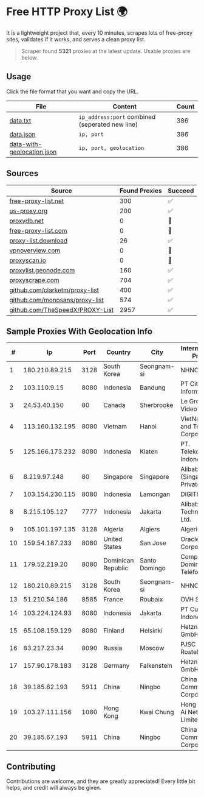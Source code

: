 
# Free HTTP Proxy List 🌍

It is a lightweight project that, every 10 minutes, scrapes lots of free-proxy sites, validates if it works, and serves a clean proxy list.


> Scraper found **5321** proxies at the latest update. Usable proxies are below.

## Usage

Click the file format that you want and copy the URL.


|File|Content|Count|
|----|-------|-----|
|[data.txt](https://raw.githubusercontent.com/themiralay/Proxy-List-World/master/data.txt)|`ip_address:port` combined (seperated new line)|386|
|[data.json](https://raw.githubusercontent.com/themiralay/Proxy-List-World/master/data.json)|`ip, port`|386|
|[data-with-geolocation.json](https://raw.githubusercontent.com/themiralay/Proxy-List-World/master/data-with-geolocation.json)|`ip, port, geolocation`|386|

## Sources

|Source|Found Proxies|Succeed|
|------|-------------|-------|
|[free-proxy-list.net](https://free-proxy-list.net)|300|✅|
|[us-proxy.org](https://www.us-proxy.org)|200|✅|
|[proxydb.net](http://proxydb.net)|0|🚫|
|[free-proxy-list.com](https://free-proxy-list.com/?page=&port=&type%5B%5D=http&type%5B%5D=https&up_time=0&search=Search)|0|🚫|
|[proxy-list.download](https://www.proxy-list.download/HTTP)|26|✅|
|[vpnoverview.com](https://vpnoverview.com/privacy/anonymous-browsing/free-proxy-servers)|0|🚫|
|[proxyscan.io](https://www.proxyscan.io)|0|🚫|
|[proxylist.geonode.com](https://proxylist.geonode.com/api/proxy-list?limit=300&page=1&sort_by=lastChecked&sort_type=desc&protocols=http,https)|160|✅|
|[proxyscrape.com](https://api.proxyscrape.com/v2/?request=displayproxies&protocol=http&timeout=10000&country=all&ssl=all&anonymity=all)|704|✅|
|[github.com/clarketm/proxy-list](https://raw.githubusercontent.com/clarketm/proxy-list/master/proxy-list-raw.txt)|400|✅|
|[github.com/monosans/proxy-list](https://raw.githubusercontent.com/monosans/proxy-list/main/proxies/http.txt)|574|✅|
|[github.com/TheSpeedX/PROXY-List](https://raw.githubusercontent.com/TheSpeedX/PROXY-List/master/http.txt)|2957|✅|


## Sample Proxies With Geolocation Info

|#|Ip|Port|Country|City|Internet Service Provider|
|-|--|----|-------|----|-------------------------|
|1|180.210.89.215|3128|South Korea|Seongnam-si|NHNCLOUD|
|2|103.110.9.15|8080|Indonesia|Bandung|PT Citra Jelajah Informatika|
|3|24.53.40.150|80|Canada|Sherbrooke|Le Groupe Videotron Ltee|
|4|113.160.132.195|8080|Vietnam|Hanoi|VietNam Post and Telecom Corporation|
|5|125.166.173.232|8080|Indonesia|Klaten|PT. Telekomunikasi Indonesia|
|6|8.219.97.248|80|Singapore|Singapore|Alibaba Cloud (Singapore) Private Limited|
|7|103.154.230.115|8080|Indonesia|Lamongan|DIGITNET|
|8|8.215.105.127|7777|Indonesia|Jakarta|Alibaba (US) Technology Co., Ltd.|
|9|105.101.197.135|3128|Algeria|Algiers|Algerie Telecom|
|10|159.54.187.233|8080|United States|San Jose|Oracle Corporation|
|11|179.52.219.20|8080|Dominican Republic|Santo Domingo|Compañía Dominicana de Teléfonos S. A.|
|12|180.210.89.215|3128|South Korea|Seongnam-si|NHNCLOUD|
|13|51.210.54.186|8585|France|Roubaix|OVH SAS|
|14|103.224.124.93|8080|Indonesia|Jakarta|PT Curug Lintas Indonesia|
|15|65.108.159.129|8080|Finland|Helsinki|Hetzner Online GmbH|
|16|83.217.23.34|8090|Russia|Moscow|PJSC Rostelecom|
|17|157.90.178.183|3128|Germany|Falkenstein|Hetzner Online GmbH|
|18|39.185.62.193|5911|China|Ningbo|China Mobile Communications Corporation|
|19|103.27.111.156|1080|Hong Kong|Kwai Chung|Hong Kong San Ai Net Int'l Limited|
|20|39.185.67.193|5911|China|Ningbo|China Mobile Communications Corporation|



## Contributing

Contributions are welcome, and they are greatly appreciated! Every
little bit helps, and credit will always be given.

